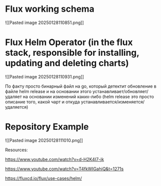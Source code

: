 
# Flux working schema 


![[Pasted image 20250128110851.png]]


  

# Flux Helm Operator (in the flux stack, responsible for installing, updating and deleting charts)

![[Pasted image 20250128110931.png]]

По факту просто бинарный файл на go, который детектит обновление в файле helm release и на основании этого устанавливает/обновляет/удаляет на основании изменений каких-либо (helm release это просто описание того, какой чарт и откуда устанавливается/изменяется/удаляется)

# Repository Example

![[Pasted image 20250128111010.png]]

  

Resources:

https://www.youtube.com/watch?v=d-H2K4I7-jk

https://www.youtube.com/watch?v=T4fkWIGahiQ&t=1271s

https://fluxcd.io/flux/use-cases/helm/